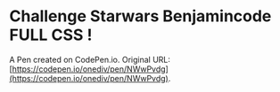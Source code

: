 # Challenge Starwars Benjamincode FULL CSS !

A Pen created on CodePen.io. Original URL: [https://codepen.io/onediv/pen/NWwPvdg](https://codepen.io/onediv/pen/NWwPvdg).

